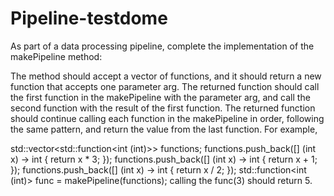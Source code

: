 # Pipeline-testdome
As part of a data processing pipeline, complete the implementation of the makePipeline method:

The method should accept a vector of functions, and it should return a new function that accepts one parameter arg.
The returned function should call the first function in the makePipeline with the parameter arg, and call the second function with the result of the first function.
The returned function should continue calling each function in the makePipeline in order, following the same pattern, and return the value from the last function.
For example,

std::vector<std::function<int (int)>> functions;
functions.push_back([] (int x) -> int { return x * 3; });
functions.push_back([] (int x) -> int { return x + 1; });
functions.push_back([] (int x) -> int { return x / 2; });
std::function<int (int)> func = makePipeline(functions);
calling the func(3) should return 5.
